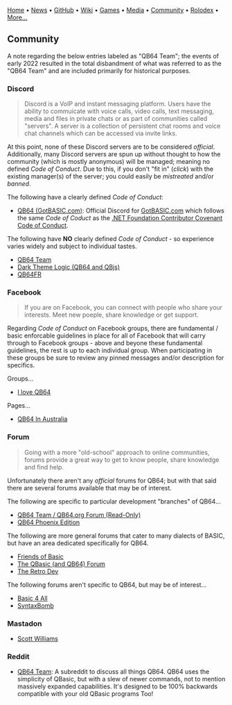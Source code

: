 [Home](https://qb64.com) • [News](news.md) • [GitHub](github.md) • [Wiki](wiki.md) • [Games](games.md) • [Media](media.md) • [Community](community.md) • [Rolodex](rolodex.md) • [More...](more.md)

## Community

A note regarding the below entries labeled as "QB64 Team"; the events of early 2022 resulted in the total disbandment of what was referred to as the "QB64 Team" and are included primarily for historical purposes.

### Discord

> Discord is a VoIP and instant messaging platform.  Users have the ability to commuicate with voice calls, video calls, text messaging, media and files in private chats or as part of communities called "servers".  A server is a collection of persistent chat rooms and voice chat channels which can be accessed via invite links.  

At this point, none of these Discord servers are to be considered *official*. Additionally, many Discord servers are spun up without thought to how the community (which is mostly anonymous) will be managed; meaning no defined *Code of Conduct*.  Due to this, if you don't "fit in" (*click*) with the existing manager(s) of the server; you could easily be *mistreated* and/or *banned*.

The following have a clearly defined *Code of Conduct*:

- [QB64 (GotBASIC.com)](https://discord.gg/DQSt8QAM): Official Discord for [GotBASIC.com](https://gotbasic.com) which follows the same *Code of Coduct* as the [.NET Foundation Contributor Covenant Code of Conduct](https://dotnetfoundation.org/about/code-of-conduct).

The following have **NO** clearly defined *Code of Conduct* - so experience varies widely and subject to individual tastes.

- [QB64 Team](https://discord.gg/S5CdJXQKAd)
- [Dark Theme Logic (QB64 and QBjs)](https://discord.com/channels/917123975816052817/917123976336138312)
- [QB64FR](https://discord.com/channels/953279107699994624/953279107699994627)

### Facebook

> If you are on Facebook, you can connect with people who share your interests. Meet new poeple, share knowledge or get support.

Regarding *Code of Conduct* on Facebook groups, there are fundamental / basic enforcable guidelines in place for all of Facebook that will carry through to Facebook groups - above and beyone these fundamental guidelines, the rest is up to each individual group. When participating in these groups be sure to review any pinned messages and/or description for specifics.

Groups...

- [I love QB64](https://www.facebook.com/groups/114484741910416/)

Pages...

- [QB64 In Australia](https://www.facebook.com/QB64-In-Australia-303464540396064)

### Forum

> Going with a more "old-school" approach to online communities, forums provide a great way to get to know people, share knowledge and find help.

Unfortunately there aren't any *official* forums for QB64; but with that said there are several forums available that may be of interest.

The following are specific to particular development "branches" of QB64...

- [QB64 Team / QB64.org Forum (Read-Only)](https://qb64forum.alephc.xyz/index.php)
- [QB64 Phoenix Edition](https://forum.qb64phoenix.com)

The following are more general forums that cater to many dialects of BASIC, but have an area dedicated specifically for QB64.

- [Friends of Basic](https://friends-of-basic.freeforums.net/board/6/qb64)
- [The QBasic (and QB64) Forum](https://www.tapatalk.com/groups/qbasic/)
- [The Retro Dev](https://www.theretrodev.com/forum/forumdisplay.php?fid=48)

The following forums aren't specific to QB64, but may be of interest...

- [Basic 4 All](http://basic4all.epizy.com/)
- [SyntaxBomb](https://www.syntaxbomb.com/)

### Mastadon

- [Scott Williams](https://mastodon.online/@vwbusguy)

### Reddit

- [QB64 Team](https://www.reddit.com/r/qb64): A subreddit to discuss all things QB64. QB64 uses the simplicity of QBasic, but with a slew of newer commands, not to mention massively expanded capabilities. It's designed to be 100% backwards compatible with your old QBasic programs Too!
